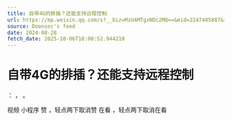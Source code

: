 ```yaml
---
title: 自带4G的排插？还能支持远程控制
url: https://mp.weixin.qq.com/s?__biz=MzU4MTgxNDc2MQ==&mid=2247485887&idx=1&sn=7aef92d723462c2a3c23dff45685bd12
source: Doonsec's feed
date: 2024-08-28
fetch_date: 2025-10-06T18:00:52.944210
---
```


# 自带4G的排插？还能支持远程控制

：
，
。

视频
小程序
赞
，轻点两下取消赞
在看
，轻点两下取消在看